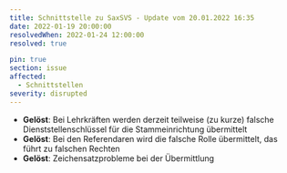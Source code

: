 ```yaml
---
title: Schnittstelle zu SaxSVS - Update vom 20.01.2022 16:35
date: 2022-01-19 20:00:00
resolvedWhen: 2022-01-24 12:00:00
resolved: true

pin: true
section: issue
affected:
  - Schnittstellen
severity: disrupted
---
```


* **Gelöst**: Bei Lehrkräften werden derzeit teilweise (zu kurze) falsche Dienststellenschlüssel für die Stammeinrichtung übermittelt
* **Gelöst**: Bei den Referendaren wird die falsche Rolle übermittelt, das führt zu falschen Rechten
* **Gelöst**: Zeichensatzprobleme bei der Übermittlung
